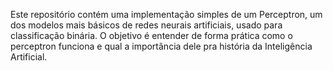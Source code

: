 Este repositório contém uma implementação simples de um Perceptron, um dos modelos mais básicos de redes neurais artificiais, usado para classificação binária.
O objetivo é entender de forma prática como o perceptron funciona e qual a importância dele pra história da Inteligência Artificial.
